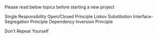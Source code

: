 Please read below topics before starting a new project
 
 
 Single Responsibility
 Open/Closed Principle
 Liskov Substitution 
 Interface-Segregation Principle
 Dependency Inversion Principle
 
 Don't Repeat Yourself
